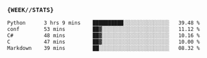 ### `{WEEK//STATS}` 
<!--START_SECTION:waka-->

```txt
Python      3 hrs 9 mins    ██████████░░░░░░░░░░░░░░░   39.48 %
conf        53 mins         ██▓░░░░░░░░░░░░░░░░░░░░░░   11.12 %
C#          48 mins         ██▓░░░░░░░░░░░░░░░░░░░░░░   10.16 %
C           47 mins         ██▓░░░░░░░░░░░░░░░░░░░░░░   10.00 %
Markdown    39 mins         ██░░░░░░░░░░░░░░░░░░░░░░░   08.32 %
```

<!--END_SECTION:waka-->
